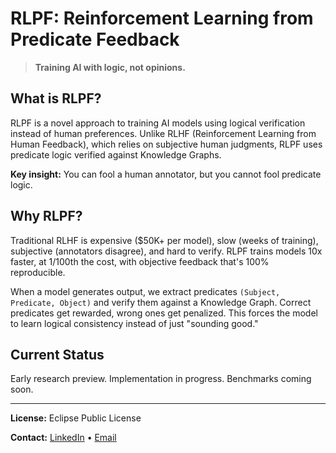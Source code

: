 # RLPF: Reinforcement Learning from Predicate Feedback

> **Training AI with logic, not opinions.**

## What is RLPF?

RLPF is a novel approach to training AI models using logical verification instead of human preferences. Unlike RLHF (Reinforcement Learning from Human Feedback), which relies on subjective human judgments, RLPF uses predicate logic verified against Knowledge Graphs.

**Key insight:** You can fool a human annotator, but you cannot fool predicate logic.

## Why RLPF?

Traditional RLHF is expensive ($50K+ per model), slow (weeks of training), subjective (annotators disagree), and hard to verify. RLPF trains models 10x faster, at 1/100th the cost, with objective feedback that's 100% reproducible.

When a model generates output, we extract predicates `(Subject, Predicate, Object)` and verify them against a Knowledge Graph. Correct predicates get rewarded, wrong ones get penalized. This forces the model to learn logical consistency instead of just "sounding good."

## Current Status

Early research preview. Implementation in progress. Benchmarks coming soon.

---

**License:** Eclipse Public License 

**Contact:** [LinkedIn](https://www.linkedin.com/in/mykhailo-lapshyn-2a3702309) • [Email](mailto:lapshynmisha@gmail.com)

